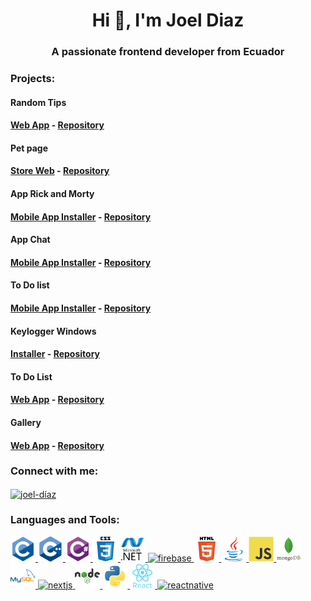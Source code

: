 <h1 align="center">Hi 👋, I'm Joel Diaz</h1>
<h3 align="center">A passionate frontend developer from Ecuador</h3>

<h3 align="left">Projects:</h3>
<h4>Random Tips<h4>
<p>
<a href="https://dawexamendiaz-7iickfu1p-joeldiaz93.vercel.app/" target="_blank">Web App</a>
-
<a href="https://github.com/JoelDiaz93/ExamenDAW_Vercel" target="_blank">Repository</a>
</p>
<h4>Pet page<h4>
<p>
<a href="https://mascotas-c83e9.web.app/" target="_blank">Store Web</a>
-
<a href="https://github.com/JoelDiaz93/Project-Mascotas" target="_blank">Repository</a>
</p>
<h4>App Rick and Morty<h4>
<p>
<a href="https://github.com/JoelDiaz93/Ionic-Api-rickandmorty/releases/tag/0.1" target="_blank">Mobile App Installer</a>
-
<a href="https://github.com/JoelDiaz93/Ionic-Api-rickandmorty" target="_blank">Repository</a>
</p>
<h4>App Chat<h4>
<p>
<a href="https://github.com/JoelDiaz93/Ionic-Firebase-chat-login-files/releases/tag/v0.1" target="_blank">Mobile App Installer</a>
-
<a href="https://github.com/JoelDiaz93/Ionic-Firebase-chat-login-files" target="_blank">Repository</a>
</p>
<h4>To Do list<h4>
<p>
<a href="https://github.com/JoelDiaz93/Xamarin-ToDoList/releases/tag/v0.1" target="_blank">Mobile App Installer</a>
-
<a href="https://github.com/JoelDiaz93/Xamarin-ToDoList" target="_blank">Repository</a>
</p>
<h4>Keylogger Windows<h4>
<p>
<a href="https://github.com/JoelDiaz93/Cpp-Keylogger/releases/tag/v0.1" target="_blank">Installer</a>
-
<a href="https://github.com/JoelDiaz93/Cpp-Keylogger" target="_blank">Repository</a>
</p>
<h4>To Do List<h4>
<p>
<a href="https://note-sockets-crud.herokuapp.com/" target="_blank">Web App</a>
-
<a href="https://github.com/JoelDiaz93/Node.js-Socket-Crud" target="_blank">Repository</a>
</p>
<h4>Gallery<h4>
<p>
<a href="https://mern-gallery-jdiaz.herokuapp.com/" target="_blank">Web App</a>
-
<a href="https://github.com/JoelDiaz93/MERN-Image" target="_blank">Repository</a>
</p>

<h3 align="left">Connect with me:</h3>
<p align="left">
<a href="https://linkedin.com/in/joel-díaz" target="blank"><img align="center" src="https://raw.githubusercontent.com/rahuldkjain/github-profile-readme-generator/master/src/images/icons/Social/linked-in-alt.svg" alt="joel-díaz" height="30" width="40" /></a>
</p>

<h3 align="left">Languages and Tools:</h3>
<p align="left"> 
<a href="https://www.cprogramming.com/" target="_blank" rel="noreferrer"> <img src="https://raw.githubusercontent.com/devicons/devicon/master/icons/c/c-original.svg" alt="c" width="40" height="40"/> </a> 
<a href="https://www.w3schools.com/cpp/" target="_blank" rel="noreferrer"> <img src="https://raw.githubusercontent.com/devicons/devicon/master/icons/cplusplus/cplusplus-original.svg" alt="cplusplus" width="40" height="40"/> </a> 
<a href="https://www.w3schools.com/cs/" target="_blank" rel="noreferrer"> <img src="https://raw.githubusercontent.com/devicons/devicon/master/icons/csharp/csharp-original.svg" alt="csharp" width="40" height="40"/> </a> 
<a href="https://www.w3schools.com/css/" target="_blank" rel="noreferrer"> <img src="https://raw.githubusercontent.com/devicons/devicon/master/icons/css3/css3-original-wordmark.svg" alt="css3" width="40" height="40"/> </a> 
<a href="https://dotnet.microsoft.com/" target="_blank" rel="noreferrer"> <img src="https://raw.githubusercontent.com/devicons/devicon/master/icons/dot-net/dot-net-original-wordmark.svg" alt="dotnet" width="40" height="40"/> </a> 
<a href="https://firebase.google.com/" target="_blank" rel="noreferrer"> <img src="https://www.vectorlogo.zone/logos/firebase/firebase-icon.svg" alt="firebase" width="40" height="40"/> </a>
<a href="https://www.w3.org/html/" target="_blank" rel="noreferrer"> <img src="https://raw.githubusercontent.com/devicons/devicon/master/icons/html5/html5-original-wordmark.svg" alt="html5" width="40" height="40"/> </a> 
<a href="https://www.java.com" target="_blank" rel="noreferrer"> <img src="https://raw.githubusercontent.com/devicons/devicon/master/icons/java/java-original.svg" alt="java" width="40" height="40"/> </a> 
<a href="https://developer.mozilla.org/en-US/docs/Web/JavaScript" target="_blank" rel="noreferrer"> <img src="https://raw.githubusercontent.com/devicons/devicon/master/icons/javascript/javascript-original.svg" alt="javascript" width="40" height="40"/> </a> 
<a href="https://www.mongodb.com/" target="_blank" rel="noreferrer"> <img src="https://raw.githubusercontent.com/devicons/devicon/master/icons/mongodb/mongodb-original-wordmark.svg" alt="mongodb" width="40" height="40"/> </a>
<a href="https://www.mysql.com/" target="_blank" rel="noreferrer"> <img src="https://raw.githubusercontent.com/devicons/devicon/master/icons/mysql/mysql-original-wordmark.svg" alt="mysql" width="40" height="40"/> </a> 
<a href="https://nextjs.org/" target="_blank" rel="noreferrer"> <img src="https://cdn.worldvectorlogo.com/logos/nextjs-2.svg" alt="nextjs" width="40" height="40"/> </a> 
<a href="https://nodejs.org" target="_blank" rel="noreferrer"> <img src="https://raw.githubusercontent.com/devicons/devicon/master/icons/nodejs/nodejs-original-wordmark.svg" alt="nodejs" width="40" height="40"/> </a>
<a href="https://www.python.org" target="_blank" rel="noreferrer"> <img src="https://raw.githubusercontent.com/devicons/devicon/master/icons/python/python-original.svg" alt="python" width="40" height="40"/> </a> 
<a href="https://reactjs.org/" target="_blank" rel="noreferrer"> <img src="https://raw.githubusercontent.com/devicons/devicon/master/icons/react/react-original-wordmark.svg" alt="react" width="40" height="40"/> </a> 
<a href="https://reactnative.dev/" target="_blank" rel="noreferrer"> <img src="https://reactnative.dev/img/header_logo.svg" alt="reactnative" width="40" height="40"/> </a>
